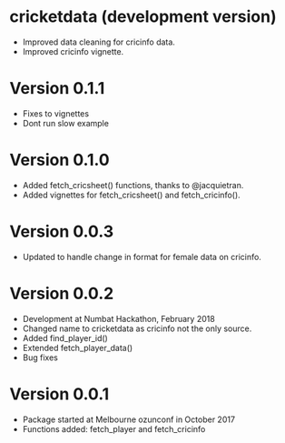 # cricketdata (development version)
  * Improved data cleaning for cricinfo data.
  * Improved cricinfo vignette.

# Version 0.1.1
  * Fixes to vignettes
  * Dont run slow example

# Version 0.1.0
  * Added fetch_cricsheet() functions, thanks to @jacquietran.
  * Added vignettes for fetch_cricsheet() and fetch_cricinfo().

# Version 0.0.3
  * Updated to handle change in format for female data on cricinfo.

# Version 0.0.2
  * Development at Numbat Hackathon, February 2018
  * Changed name to cricketdata as cricinfo not the only source.
  * Added find_player_id()
  * Extended fetch_player_data()
  * Bug fixes

# Version 0.0.1
  * Package started at Melbourne ozunconf in October 2017
  * Functions added: fetch_player and fetch_cricinfo

